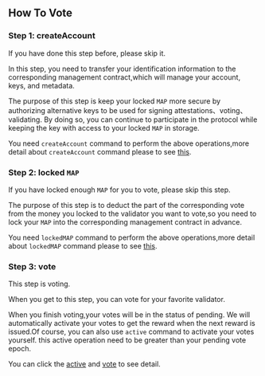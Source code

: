 ## How To Vote

### Step 1: createAccount

If you have done this step before, please skip it.

In this step, you need to transfer your identification information to the corresponding management contract,which will manage your account, keys, and metadata.

The purpose of this step is keep your locked `MAP` more secure by authorizing alternative keys to be used for signing attestations、voting、validating. By doing so, you can continue to participate in the protocol while keeping the key with access to your locked `MAP` in storage.

You need `createAccount` command to perform the above operations,more detail about `createAccount` command please to see [this](../../marker#CreateAccount).

### Step 2: locked `MAP`

If you have locked enough `MAP` for you to vote, please skip this step.

The purpose of this step is to deduct the part of the corresponding vote from the money you locked to the validator you want to vote,so you need to lock your `MAP` into the corresponding management contract in advance.

You need `lockedMAP` command to perform the above operations,more detail about `lockedMAP` command please to see [this](../../marker#lockedMAP).

### Step 3: vote

This step is voting.

When you get to this step, you can vote for your favorite validator.

When you finish voting,your votes will be in the status of pending. We will automatically activate your votes to get the reward when the next reward is issued.Of course, you can also use `active` command to activate your votes yourself. this active operation need to be greater than your pending vote epoch.

You can click the [active](../../marker/AboutVote.md#Activate) and [vote](../../marker/AboutVote.md#Vote)  to see detail.
